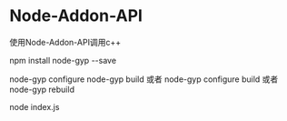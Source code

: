 # Node-Addon-API

使用Node-Addon-API调用c++

npm install node-gyp --save

node-gyp configure
node-gyp build
或者
node-gyp configure build
或者
node-gyp rebuild

node index.js
